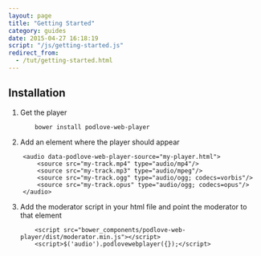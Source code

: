 ```yaml
---
layout: page
title: "Getting Started"
category: guides
date: 2015-04-27 16:18:19
script: "/js/getting-started.js"
redirect_from:
  - /tut/getting-started.html
---
```


## Installation

1.  Get the player

    ```
        bower install podlove-web-player
    ```

2.  Add an element where the player should appear

```
    <audio data-podlove-web-player-source="my-player.html">
        <source src="my-track.mp4" type="audio/mp4"/>
        <source src="my-track.mp3" type="audio/mpeg"/>
        <source src="my-track.ogg" type="audio/ogg; codecs=vorbis"/>
        <source src="my-track.opus" type="audio/ogg; codecs=opus"/>
    </audio>
```

3.  Add the moderator script in your html file and point the moderator to that element

    ```
        <script src="bower_components/podlove-web-player/dist/moderator.min.js"></script>
        <script>$('audio').podlovewebplayer({});</script>
    ```

<audio data-podlove-web-player-source="player.html">
    <source src="{{site.dist}}/examples/which-format/podlove-test-track.mp4" type="audio/mp4"/>
    <source src="{{site.dist}}/examples/which-format/podlove-test-track.mp3" type="audio/mpeg"/>
    <source src="{{site.dist}}/examples/which-format/podlove-test-track.ogg" type="audio/ogg; codecs=vorbis"/>
    <source src="{{site.dist}}/examples/which-format/podlove-test-track.opus" type="audio/ogg; codecs=opus"/>
</audio>
